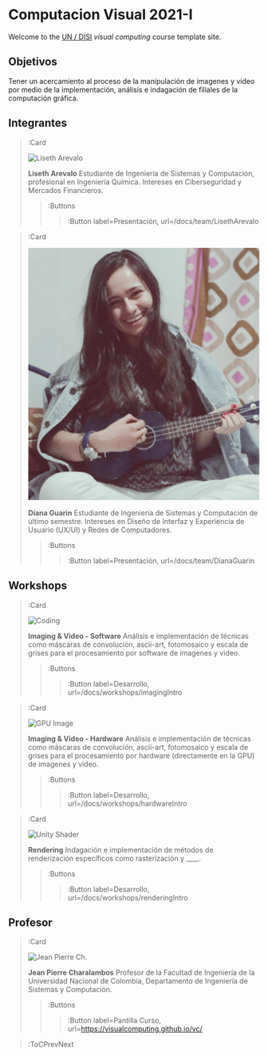 # Computacion Visual 2021-I

Welcome to the [UN / DISI](http://www.ingenieria.unal.edu.co/dependencias/departamentos/departamento-de-ingenieria-de-sistemas-e-industrial) _visual computing_ course template site.

## Objetivos

Tener un acercamiento al proceso de la manipulaci&oacute;n de imagenes y video por medio de la implementaci&oacute;n, an&aacute;lisis e indagaci&oacute;n de filiales de la computaci&oacute;n gr&aacute;fica. 

## Integrantes
> :Card
>
> ![Liseth Arevalo](https://i.ibb.co/QbV64MR/fotoperfil.jpg)
>
> **Liseth Arevalo**
> Estudiante de Ingenier&iacute;a de Sistemas y Computaci&oacute;n, profesional en Ingenier&iacute;a Qu&iacute;mica. Intereses en Ciberseguridad y Mercados Financieros.
> > :Buttons
> > > :Button label=Presentaci&oacute;n, url=/docs/team/LisethArevalo

> :Card
>
> ![Diana Guarin](/docs/img/dianaPerfil.jpg)
>
> **Diana Guarin**
> Estudiante de Ingenier&iacute;a de Sistemas y Computaci&oacute;n de &uacute;ltimo semestre. Intereses en Dise&ntilde;o de Interfaz y Experiencia de Usuario (UX/UI) y Redes de Computadores.
> > :Buttons
> > > :Button label=Presentaci&oacute;n, url=/docs/team/DianaGuarin


## Workshops

> :Card
>
> ![Coding](https://www.teahub.io/photos/full/256-2565031_software-development.jpg)
>
> **Imaging & Video - Software**
> An&aacute;lisis e implementaci&oacute;n de t&eacute;cnicas como m&aacute;scaras de convoluci&oacute;n, ascii-art, fotomosaico y escala de grises para el procesamiento por software de imagenes y video.
> > :Buttons
> > > :Button label=Desarrollo, url=/docs/workshops/imagingIntro

> :Card
>
> ![GPU Image](https://p4.wallpaperbetter.com/wallpaper/886/423/750/entertainment-graphics-gpu-hardware-wallpaper-preview.jpg)
>
> **Imaging & Video - Hardware**
> An&aacute;lisis e implementaci&oacute;n de t&eacute;cnicas como m&aacute;scaras de convoluci&oacute;n, ascii-art, fotomosaico y escala de grises para el procesamiento por hardware (directamente en la GPU) de imagenes y video.
> > :Buttons
> > > :Button label=Desarrollo, url=/docs/workshops/hardwareIntro

> :Card
>
> ![Unity Shader](https://catlikecoding.com/unity/tutorials/basics/compute-shaders/tutorial-image.jpg)
>
> **Rendering**
> Indagaci&oacute;n e implementaci&oacute;n de m&eacute;todos de renderizaci&oacute;n espec&iacute;ficos como rasterizaci&oacute;n y ____. 
> > :Buttons
> > > :Button label=Desarrollo, url=/docs/workshops/renderingIntro

## Profesor

> :Card
>
> ![Jean Pierre Ch.](https://avatars.githubusercontent.com/u/645599?v=4)
>
> **Jean Pierre Charalambos**
>  Profesor de la Facultad de Ingenier&iacute;a de la Universidad Nacional de Colombia, Departamento de Ingenier&iacute;a de Sistemas y Computaci&oacute;n.
> > :Buttons
> > > :Button label=Pantilla Curso, url=https://visualcomputing.github.io/vc/

> :ToCPrevNext